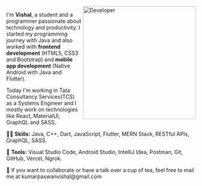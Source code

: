 <img src="https://imgur.com/GyvgdbY.png" min-width="300px" max-width="300px" width="300px" align="right" alt="Developer">

<p align="left"> 
I'm <strong>Vishal</strong>, a student and a programmer passionate about technology and productivity. I started my programming journey with Java and also worked with <strong>frontend development</strong> (HTML5, CSS3 and Bootstrap) and <strong>mobile app development</strong> (Native Android with Java and Flutter).

Today I'm working in Tata Consultancy Services(TCS) as a Systems Engineer and I mostly work on technologies like React, MaterialUI, GraphQL and SASS.
</p>

<p align="left">
  👨‍💻 <strong>Skills:</strong> Java, C++, Dart, JavaScript, Flutter, MERN Stack, RESTful APIs, GraphQL, SASS.
</p>

<p align="left">
  💼 <strong>Tools:</strong> Visual Studio Code, Android Studio, IntelliJ Idea, Postman, Git, GitHub, Vercel, Ngrok.
</p>

<p align="left">
  📩 If you want to collaborate or have a talk over a cup of tea, feel free to mail me at kumarpaswanvishal@gmail.com
</p>
